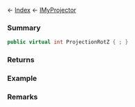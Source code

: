 ← [Index](Api-Index) ← [IMyProjector](Sandbox.ModAPI.Ingame.IMyProjector)

### Summary

```csharp
public virtual int ProjectionRotZ { ; }
```

### Returns

### Example

### Remarks

